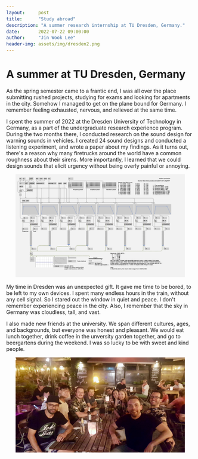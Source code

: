 ```yaml
---
layout:     post
title:      "Study abroad"
description: "A summer research internship at TU Dresden, Germany."
date:       2022-07-22 09:00:00
author:     "Jin Wook Lee"
header-img: assets/img/dresden2.png
---
```


# A summer at TU Dresden, Germany

As the spring semester came to a frantic end, I was all over the place submitting rushed projects, studying for exams and looking for apartments in the city. Somehow I managed to get on the plane bound for Germany. I remember feeling exhausted, nervous, and relieved at the same time.

I spent the summer of 2022 at the Dresden University of Technology in Germany, as a part of the undergraduate research experience program. During the two months there, I conducted research on the sound design for warning sounds in vehicles. I created 24 sound designs and conducted a listening experiment, and wrote a paper about my findings. As it turns out, there's a reason why many firetrucks around the world have a common roughness about their sirens. More importantly, I learned that we could design sounds that elicit urgency without being overly painful or annoying.

<p align="center">
    <img src="https://raw.githubusercontent.com/jwlee1221/jinscuit-v2/master/assets/img/dresden3.png" width="90%">
</p>

My time in Dresden was an unexpected gift. It gave me time to be bored, to be left to my own devices. I spent many endless hours in the train, without any cell signal. So I stared out the window in quiet and peace. I don't remember experiencing peace in the city. Also, I remember that the sky in Germany was cloudless, tall, and vast.

I also made new friends at the university. We span different cultures, ages, and backgrounds, but everyone was honest and pleasant. We would eat lunch together, drink coffee in the unversity garden together, and go to beergartens during the weekend. I was so lucky to be with sweet and kind people.

<p align="center">
    <img src="https://raw.githubusercontent.com/jwlee1221/jinscuit-v2/master/assets/img/dresden1.png" width="90%">
</p>